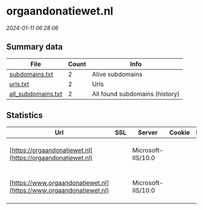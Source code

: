 # orgaandonatiewet.nl
*2024-01-11 06:28:06*
## Summary data
| File       | Count | Info |
|------------|-------|------|
|[subdomains.txt](/data/orgaandonatiewet.nl/subdomains.txt)|2|Alive subdomains|
|[urls.txt](/data/orgaandonatiewet.nl/urls.txt)|2|Urls|
|[all_subdomains.txt](/data/orgaandonatiewet.nl/all_subdomains.txt)|2|All found subdomains (history)|
## Statistics
| Url | SSL | Server | Cookie | HSTS | CSP | XFO | XXP | RP | Tech |Title |
|------------|-------|------|------|------|------|------|------|------|------|------|
|[https://orgaandonatiewet.nl](https://orgaandonatiewet.nl)| |Microsoft-IIS/10.0| | | | | | :white_check_mark: |HSTS IIS:10.0 Windows Server|Document Moved|
|[https://www.orgaandonatiewet.nl](https://www.orgaandonatiewet.nl)| |Microsoft-IIS/10.0| | | | | | :white_check_mark: |HSTS IIS:10.0 Windows Server|Document Moved|